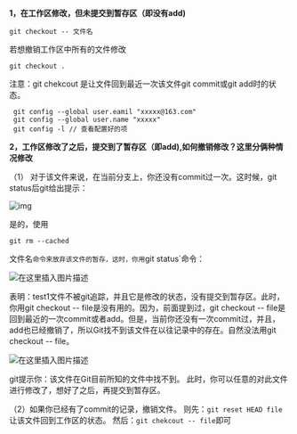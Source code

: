 **1，在工作区修改，但未提交到暂存区（即没有add)**

```
git checkout -- 文件名
```

若想撤销工作区中所有的文件修改

```
git checkout .
```

注意：git chekcout 是让文件回到最近一次该文件git commit或git add时的状态。



```
 git config --global user.eamil "xxxxx@163.com"
 git config --global user.name "xxxxx"
 git config -l // 查看配置好的项
```

**2，工作区修改了之后，提交到了暂存区（即add),如何撤销修改？这里分俩种情况修改**

（1） 对于该文件来说，在当前分支上，你还没有commit过一次。这时候，git status后git给出提示：

![img](https://img-blog.csdnimg.cn/20190804111033961.png?x-oss-process=image/watermark,type_ZmFuZ3poZW5naGVpdGk,shadow_10,text_aHR0cHM6Ly9ibG9nLmNzZG4ubmV0L3FxXzQwNzEzMzky,size_16,color_FFFFFF,t_70)

是的，使用

```
git rm --cached
```

 文件名`命令来放弃该文件的暂存，这时，你用`git status`命令：

![在这里插入图片描述](https://img-blog.csdnimg.cn/20190804150549849.png?x-oss-process=image/watermark,type_ZmFuZ3poZW5naGVpdGk,shadow_10,text_aHR0cHM6Ly9ibG9nLmNzZG4ubmV0L3FxXzQwNzEzMzky,size_16,color_FFFFFF,t_70)

表明：test1文件不被git追踪，并且它是修改的状态，没有提交到暂存区。此时，你用git checkout -- file是没有用的。因为，前面提到过，git checkout -- file是回到最近的一次commit或者add。但是，当前你还没有一次commit过，并且，add也已经撤销了，所以Git找不到该文件在以往记录中的存在。自然没法用git checkout -- file。

![在这里插入图片描述](https://img-blog.csdnimg.cn/20190804152310663.png)

git提示你：该文件在Git目前所知的文件中找不到。
此时，你可以任意的对此文件进行修改了，想好了之后，再提交到暂存区。

（2）如果你已经有了commit的记录，撤销文件。
则先：`git reset HEAD file`让该文件回到工作区的状态。
然后：`git chekcout -- file`即可
